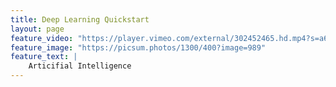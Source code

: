 ```yaml
---
title: Deep Learning Quickstart
layout: page
feature_video: "https://player.vimeo.com/external/302452465.hd.mp4?s=a614318662751cf43a91c6d739f3c0efa5147741&profile_id=175"
feature_image: "https://picsum.photos/1300/400?image=989"
feature_text: |
    Articifial Intelligence
---
```

